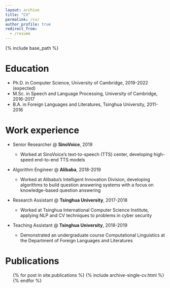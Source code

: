 ```yaml
---
layout: archive
title: "CV"
permalink: /cv/
author_profile: true
redirect_from:
  - /resume
---
```


{% include base_path %}

Education
======
* Ph.D. in Computer Science, University of Cambridge, 2019-2022 (expected)
* M.Sc. in Speech and Language Processing, University of Cambridge, 2016-2017
* B.A. in Foreign Languages and Literatures, Tsinghua University, 2011-2016

Work experience
======
* Senior Researcher @ **SinoVoice**, 2019
  * Worked at SinoVoice’s text-to-speech (TTS) center, developing high-speed end-to-end TTS models

* Algorithm Engineer @ **Alibaba**, 2018-2019
  * Worked at Alibaba’s Intelligent Innovation Division, developing algorithms to build question answering systems with a focus on knowledge-based question answering

* Research Assistant @ **Tsinghua University**, 2017-2018
  * Worked at Tsinghua International Computer Science Institute, applying NLP and CV techniques to problems in cyber security

* Teaching Assistant @ **Tsinghua University**, 2018-2019
  * Demonstrated an undergraduate course Computational Linguistics at the Department of Foreign Languages and Literatures
  
<!-- Skills
======
* Skill 1
* Skill 2
  * Sub-skill 2.1
  * Sub-skill 2.2
  * Sub-skill 2.3
* Skill 3
 -->

Publications
======
  <ul>{% for post in site.publications %}
    {% include archive-single-cv.html %}
  {% endfor %}</ul>

<!-- Talks
======
  <ul>{% for post in site.talks %}
    {% include archive-single-talk-cv.html %}
  {% endfor %}</ul>
  
Teaching
======
  <ul>{% for post in site.teaching %}
    {% include archive-single-cv.html %}
  {% endfor %}</ul>
  
Service and leadership
======
* Currently signed in to 43 different slack teams -->
